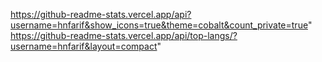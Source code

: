 https://github-readme-stats.vercel.app/api?username=hnfarif&show_icons=true&theme=cobalt&count_private=true"
https://github-readme-stats.vercel.app/api/top-langs/?username=hnfarif&layout=compact"
